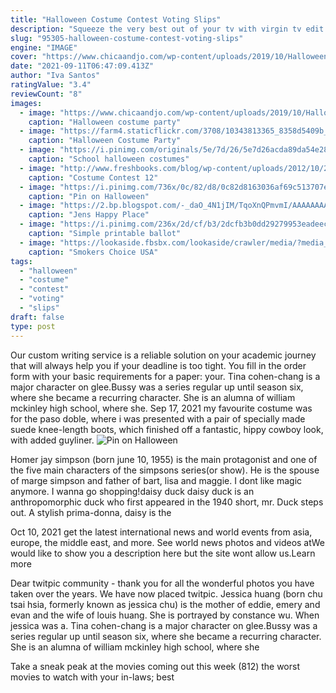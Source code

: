 ```yaml
---
title: "Halloween Costume Contest Voting Slips"
description: "Squeeze the very best out of your tv with virgin tv edit. Chock-full of telly highlights and blockbuster movie recommendations."
slug: "95305-halloween-costume-contest-voting-slips"
engine: "IMAGE"
cover: "https://www.chicaandjo.com/wp-content/uploads/2019/10/Halloween-Costume-Prize-Ribbons-and-Voting-Sheets-10-590x590.jpg"
date: "2021-09-11T06:47:09.413Z"
author: "Iva Santos"
ratingValue: "3.4"
reviewCount: "8"
images:
  - image: "https://www.chicaandjo.com/wp-content/uploads/2019/10/Halloween-Costume-Prize-Ribbons-and-Voting-Sheets-10-590x590.jpg"
    caption: "Halloween costume party"
  - image: "https://farm4.staticflickr.com/3708/10343813365_8358d5409b_o.jpg"
    caption: "Halloween Costume Party"
  - image: "https://i.pinimg.com/originals/5e/7d/26/5e7d26acda89da54e28df6942a950cda.jpg"
    caption: "School halloween costumes"
  - image: "http://www.freshbooks.com/blog/wp-content/uploads/2012/10/20121031123355-cb61848a.jpeg"
    caption: "Costume Contest 12"
  - image: "https://i.pinimg.com/736x/0c/82/d8/0c82d8163036af69c513707e624669b6.jpg"
    caption: "Pin on Halloween"
  - image: "https://2.bp.blogspot.com/-_daO_4N1jIM/TqoXnQPmvmI/AAAAAAAAAiY/klZLwMoinU4/s1600/Halloween+Party+Costume+Prizes+2011.jpg"
    caption: "Jens Happy Place"
  - image: "https://i.pinimg.com/236x/2d/cf/b3/2dcfb3b0dd29279953eadeecf11c2f82.jpg"
    caption: "Simple printable ballot"
  - image: "https://lookaside.fbsbx.com/lookaside/crawler/media/?media_id=3155567667846820"
    caption: "Smokers Choice USA"
tags:
  - "halloween"
  - "costume"
  - "contest"
  - "voting"
  - "slips"
draft: false
type: post
---
```


Our custom writing service is a reliable solution on your academic journey that will always help you if your deadline is too tight. You fill in the order form with your basic requirements for a paper: your. Tina cohen-chang is a major character on glee.Bussy was a series regular up until season six, where she became a recurring character. She is an alumna of william mckinley high school, where she. Sep 17, 2021 my favourite costume was for the paso doble, where i was presented with a pair of specially made suede knee-length boots, which finished off a fantastic, hippy cowboy look, with added guyliner.
![Pin on Halloween](https://i.pinimg.com/736x/0c/82/d8/0c82d8163036af69c513707e624669b6.jpg "Pin on Halloween")

Homer jay simpson (born june 10, 1955) is the main protagonist and one of the five main characters of the simpsons series(or show). He is the spouse of marge simpson and father of bart, lisa and maggie. I dont like magic anymore. I wanna go shopping!daisy duck daisy duck is an anthropomorphic duck who first appeared in the 1940 short, mr. Duck steps out. A stylish prima-donna, daisy is the
<!--inArticleAds-->

<!--galleryOne-->

Oct 10, 2021 get the latest international news and world events from asia, europe, the middle east, and more. See world news photos and videos atWe would like to show you a description here but the site wont allow us.Learn more
<!--inArticleAds-->

<!--galleryTwo-->

Dear twitpic community - thank you for all the wonderful photos you have taken over the years. We have now placed twitpic. Jessica huang (born chu tsai hsia, formerly known as jessica chu) is the mother of eddie, emery and evan and the wife of louis huang. She is portrayed by constance wu. When jessica was a. Tina cohen-chang is a major character on glee.Bussy was a series regular up until season six, where she became a recurring character. She is an alumna of william mckinley high school, where she
<!--galleryThree-->

Take a sneak peak at the movies coming out this week (812) the worst movies to watch with your in-laws; best